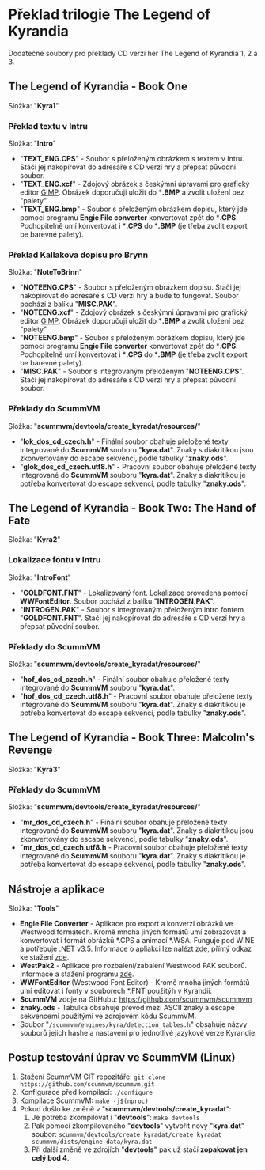 # Překlad trilogie The Legend of Kyrandia
Dodatečné soubory pro překlady CD  verzí her The Legend of Kyrandia 1, 2 a 3.

## The Legend of Kyrandia - Book One
Složka: "**Kyra1**"

### Překlad textu v Intru
Složka: "**Intro**"

 - "**TEXT_ENG.CPS**" - Soubor s přeloženým obrázkem s textem v Intru. Stači jej nakopírovat do adresáře s CD verzí hry a přepsat původní soubor.
 - "**TEXT_ENG.xcf**" - Zdojový obrázek s českýmni úpravami pro grafický editor [GIMP](https://www.gimp.org/ "GNU IMAGE MANIPULATION PROGRAM"). Obrázek doporučuji uložit do ***.BMP** a zvolit uložení bez "palety".
 - "**TEXT_ENG.bmp**" - Soubor s přeloženým obrázkem dopisu, který jde pomocí programu **Engie File converter** konvertovat zpět do ***.CPS**. Pochopitelně umí konvertovat i ***.CPS** do ***.BMP** (je třeba zvolit export be barevné palety).

### Překlad Kallakova dopisu pro Brynn
Složka: "**NoteToBrinn**"

 - "**NOTEENG.CPS**" - Soubor s přeloženým obrázkem dopisu. Stači jej nakopírovat do adresáře s CD verzí hry a bude to fungovat. Soubor pochází z balíku "**MISC.PAK**".
 - "**NOTEENG.xcf**" - Zdojový obrázek s českýmni úpravami pro grafický editor [GIMP](https://www.gimp.org/ "GNU IMAGE MANIPULATION PROGRAM"). Obrázek doporučuji uložit do ***.BMP** a zvolit uložení bez "palety".
 - "**NOTEENG.bmp**" - Soubor s přeloženým obrázkem dopisu, který jde pomocí programu **Engie File converter** konvertovat zpět do ***.CPS**. Pochopitelně umí konvertovat i ***.CPS** do ***.BMP** (je třeba zvolit export be barevné palety).
 - "**MISC.PAK**" - Soubor s integrovaným přeloženým "**NOTEENG.CPS**". Stači jej nakopírovat do adresáře s CD verzí hry a přepsat původní soubor.

### Překlady do ScummVM
Složka: "**scummvm/devtools/create_kyradat/resources/**"

 - "**lok_dos_cd_czech.h**" - Finální soubor obahuje přeložené texty integrované do **ScummVM** souboru "**kyra.dat**". Znaky s diakritikou jsou zkonvertovány do escape sekvencí, podle tabulky "**znaky.ods**".
 - "**glok_dos_cd_czech.utf8.h**" - Pracovní soubor obahuje přeložené texty integrované do **ScummVM** souboru "**kyra.dat**". Znaky s diakritikou je potřeba konvertovat do escape sekvencí, podle tabulky "**znaky.ods**".

 
## The Legend of Kyrandia - Book Two: The Hand of Fate
Složka: "**Kyra2**"

### Lokalizace fontu v Intru
Složka: "**IntroFont**"

 - "**GOLDFONT.FNT**" - Lokalizovaný font. Lokalizace provedena pomocí **WWFontEditor**. Soubor pochází z balíku "**INTROGEN.PAK**".
 - "**INTROGEN.PAK**" - Soubor s integrovaným přeloženým intro fontem "**GOLDFONT.FNT**". Stači jej nakopírovat do adresáře s CD verzí hry a přepsat původní soubor.

### Překlady do ScummVM
Složka: "**scummvm/devtools/create_kyradat/resources/**"

 - "**hof_dos_cd_czech.h**" - Finální soubor obahuje přeložené texty integrované do **ScummVM** souboru "**kyra.dat**".
 - "**hof_dos_cd_czech.utf8.h**" - Pracovní soubor obahuje přeložené texty integrované do **ScummVM** souboru "**kyra.dat**". Znaky s diakritikou je potřeba konvertovat do escape sekvencí, podle tabulky "**znaky.ods**".

## The Legend of Kyrandia - Book Three: Malcolm's Revenge
Složka: "**Kyra3**"

### Překlady do ScummVM
Složka: "**scummvm/devtools/create_kyradat/resources/**"

 - "**mr_dos_cd_czech.h**" - Finální soubor obahuje přeložené texty integrované do **ScummVM** souboru "**kyra.dat**". Znaky s diakritikou jsou zkonvertovány do escape sekvencí, podle tabulky "**znaky.ods**".
 - "**mr_dos_cd_czech.utf8.h** - Pracovní soubor obahuje přeložené texty integrované do **ScummVM** souboru "**kyra.dat**". Znaky s diakritikou je potřeba konvertovat do escape sekvencí, podle tabulky "**znaky.ods**".

## Nástroje a aplikace
Složka: "**Tools**"

 - **Engie File Converter** - Aplikace pro export a konverzi obrázků ve Westwood formátech. Kromě mnoha jiných formátů umí zobrazovat a konvertovat i formát obrázků *.CPS a animací *.WSA. Funguje pod WINE a potřebuje .NET v3.5. Informace o apliakci lze nalézt [zde](https://ppmforums.com/topic-45680/engie-file-converter-game-formats-documentation/), přímý odkaz ke stažení [zde](http://nyerguds.arsaneus-design.com/project_stuff/2018/EngieFileConverter/release/).
 - **WestPak2** - Aplikace pro rozbalení/zabalení Westwood PAK souborů. Informace a stažení programu [zde](https://github.com/Serebriakov/westpak2).
 - **WWFontEditor** (Westwood Font Editor) - Kromě mnoha jiných formátů umí editovat i fonty v souborech *.FNT použitýh v Kyrandii.
 - **ScummVM** zdoje na GitHubu: https://github.com/scummvm/scummvm
 - **znaky.ods** - Tabulka obsahuje převod mezi ASCII znaky a escape sekvencemi použitými ve zdrojovém kódu ScummVM.
 - Soubor "```/scummvm/engines/kyra/detection_tables.h```" obsahuje názvy souborů jejich hashe a nastavení pro jednotlivé jazykové verze Kyrandie.

## Postup testování úprav ve ScummVM (Linux)

 1. Stažení ScummVM GIT repozitáře: ```git clone https://github.com/scummvm/scummvm.git```
 2. Konfigurace před kompilací: ```./configure```
 3. Kompilace ScummVM: ```make -j$(nproc)```
 4. Pokud došlo ke změně v "**scummvm/devtools/create_kyradat**":
    1. Je potřeba zkompilovat i "**devtools**": ```make devtools```
    2. Pak pomocí zkompilovaného "**devtools**" vytvořit nový "**kyra.dat**" soubor: ```scummvm/devtools/create_kyradat/create_kyradat scummvm/dists/engine-data/kyra.dat```
    3. Při další změně ve zdrojích "**devtools**" pak už stačí **zopakovat jen celý bod 4**.
